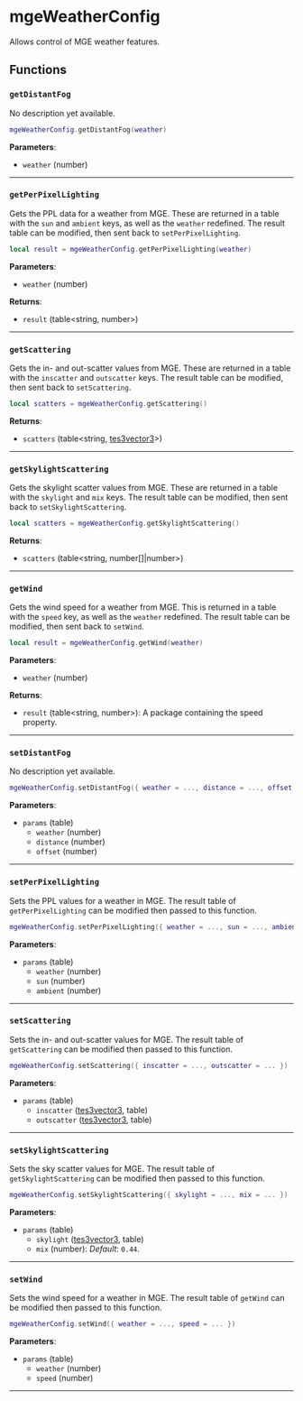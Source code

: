 <!---
	This file is autogenerated. Do not edit this file manually. Your changes will be ignored.
	More information: https://github.com/MWSE/MWSE/tree/master/docs
-->

# mgeWeatherConfig

Allows control of MGE weather features.

## Functions

### `getDistantFog`
<div class="search_terms" style="display: none">getdistantfog, distantfog</div>

No description yet available.

```lua
mgeWeatherConfig.getDistantFog(weather)
```

**Parameters**:

* `weather` (number)

***

### `getPerPixelLighting`
<div class="search_terms" style="display: none">getperpixellighting, perpixellighting</div>

Gets the PPL data for a weather from MGE. These are returned in a table with the `sun` and `ambient` keys, as well as the `weather` redefined. The result table can be modified, then sent back to `setPerPixelLighting`.

```lua
local result = mgeWeatherConfig.getPerPixelLighting(weather)
```

**Parameters**:

* `weather` (number)

**Returns**:

* `result` (table&lt;string, number&gt;)

***

### `getScattering`
<div class="search_terms" style="display: none">getscattering, scattering</div>

Gets the in- and out-scatter values from MGE. These are returned in a table with the `inscatter` and `outscatter` keys. The result table can be modified, then sent back to `setScattering`.

```lua
local scatters = mgeWeatherConfig.getScattering()
```

**Returns**:

* `scatters` (table&lt;string, [tes3vector3](../../types/tes3vector3)&gt;)

***

### `getSkylightScattering`
<div class="search_terms" style="display: none">getskylightscattering, skylightscattering</div>

Gets the skylight scatter values from MGE. These are returned in a table with the `skylight` and `mix` keys. The result table can be modified, then sent back to `setSkylightScattering`.

```lua
local scatters = mgeWeatherConfig.getSkylightScattering()
```

**Returns**:

* `scatters` (table&lt;string, number[]|number&gt;)

***

### `getWind`
<div class="search_terms" style="display: none">getwind, wind</div>

Gets the wind speed for a weather from MGE. This is returned in a table with the `speed` key, as well as the `weather` redefined. The result table can be modified, then sent back to `setWind`.

```lua
local result = mgeWeatherConfig.getWind(weather)
```

**Parameters**:

* `weather` (number)

**Returns**:

* `result` (table&lt;string, number&gt;): A package containing the speed property.

***

### `setDistantFog`
<div class="search_terms" style="display: none">setdistantfog, distantfog</div>

No description yet available.

```lua
mgeWeatherConfig.setDistantFog({ weather = ..., distance = ..., offset = ... })
```

**Parameters**:

* `params` (table)
	* `weather` (number)
	* `distance` (number)
	* `offset` (number)

***

### `setPerPixelLighting`
<div class="search_terms" style="display: none">setperpixellighting, perpixellighting</div>

Sets the PPL values for a weather in MGE. The result table of `getPerPixelLighting` can be modified then passed to this function.

```lua
mgeWeatherConfig.setPerPixelLighting({ weather = ..., sun = ..., ambient = ... })
```

**Parameters**:

* `params` (table)
	* `weather` (number)
	* `sun` (number)
	* `ambient` (number)

***

### `setScattering`
<div class="search_terms" style="display: none">setscattering, scattering</div>

Sets the in- and out-scatter values for MGE. The result table of `getScattering` can be modified then passed to this function.

```lua
mgeWeatherConfig.setScattering({ inscatter = ..., outscatter = ... })
```

**Parameters**:

* `params` (table)
	* `inscatter` ([tes3vector3](../../types/tes3vector3), table)
	* `outscatter` ([tes3vector3](../../types/tes3vector3), table)

***

### `setSkylightScattering`
<div class="search_terms" style="display: none">setskylightscattering, skylightscattering</div>

Sets the sky scatter values for MGE. The result table of `getSkylightScattering` can be modified then passed to this function.

```lua
mgeWeatherConfig.setSkylightScattering({ skylight = ..., mix = ... })
```

**Parameters**:

* `params` (table)
	* `skylight` ([tes3vector3](../../types/tes3vector3), table)
	* `mix` (number): *Default*: `0.44`.

***

### `setWind`
<div class="search_terms" style="display: none">setwind, wind</div>

Sets the wind speed for a weather in MGE. The result table of `getWind` can be modified then passed to this function.

```lua
mgeWeatherConfig.setWind({ weather = ..., speed = ... })
```

**Parameters**:

* `params` (table)
	* `weather` (number)
	* `speed` (number)

***

